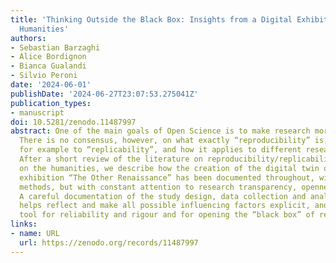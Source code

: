 ```yaml
---
title: 'Thinking Outside the Black Box: Insights from a Digital Exhibition in the
  Humanities'
authors:
- Sebastian Barzaghi
- Alice Bordignon
- Bianca Gualandi
- Silvio Peroni
date: '2024-06-01'
publishDate: '2024-06-27T23:07:53.275041Z'
publication_types:
- manuscript
doi: 10.5281/zenodo.11487997
abstract: One of the main goals of Open Science is to make research more reproducible.
  There is no consensus, however, on what exactly “reproducibility” is, as opposed
  for example to “replicability”, and how it applies to different research fields.
  After a short review of the literature on reproducibility/replicability with a focus
  on the humanities, we describe how the creation of the digital twin of the temporary
  exhibition “The Other Renaissance” has been documented throughout, with different
  methods, but with constant attention to research transparency, openness and accountability.
  A careful documentation of the study design, data collection and analysis techniques
  helps reflect and make all possible influencing factors explicit, and is a fundamental
  tool for reliability and rigour and for opening the “black box” of research.
links:
- name: URL
  url: https://zenodo.org/records/11487997
---
```

